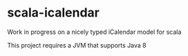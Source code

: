 scala-icalendar
===============

Work in progress on a nicely typed iCalendar model for scala

This project requires a JVM that supports Java 8
